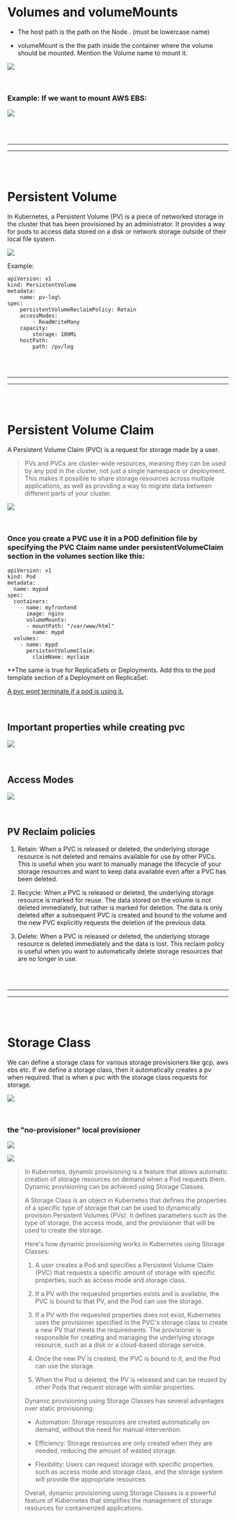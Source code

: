 # Volumes and volumeMounts

- The host path is the path on the Node . (must be lowercase name)

- volumeMount is the the path inside the container where the volume should be mounted. Mention the Volume name to mount it.



![](Images/Pasted%20image%2020230213025331.png)





<br/>

### Example: If we want to mount AWS EBS:

![](Images/Pasted%20image%2020230213025604.png)



<br/>
<br/>

---

---
<br/>
<br/>



# Persistent Volume 

In Kubernetes, a Persistent Volume (PV) is a piece of networked storage in the cluster that has been provisioned by an administrator. It provides a way for pods to access data stored on a disk or network storage outside of their local file system.

![](Images/Pasted%20image%2020230213030205.png)


Example:
``` 
apiVersion: v1
kind: PersistentVolume
metadata:
	name: pv-log\
spec:
	persistentVolumeReclaimPolicy: Retain 
	accessModes: 
		- ReadWriteMany 
	capacity:
		storage: 100Mi
	hostPath:
		path: /pv/log

```






<br/>
<br/>

---

---
<br/>
<br/>


# Persistent Volume Claim

A Persistent Volume Claim (PVC) is a request for storage made by a user.

> PVs and PVCs are cluster-wide resources, meaning they can be used by any pod in the cluster, not just a single namespace or deployment. This makes it possible to share storage resources across multiple applications, as well as providing a way to migrate data between different parts of your cluster.


![](Images/Pasted%20image%2020230213030723.png)





<br/>

### Once you create a PVC use it in a POD definition file by specifying the PVC Claim name under persistentVolumeClaim section in the volumes section like this:
``` 
apiVersion: v1
kind: Pod
metadata:
  name: mypod
spec:
  containers:
    - name: myfrontend
      image: nginx
      volumeMounts:
      - mountPath: "/var/www/html"
        name: mypd
  volumes:
    - name: mypd
      persistentVolumeClaim:
        claimName: myclaim

```

**The same is true for ReplicaSets or Deployments. Add this to the pod template section of a Deployment on ReplicaSet.


<u>A pvc wont terminate if a pod is using it.</u>



<br/>


## Important properties while creating pvc

![](Images/Pasted%20image%2020230213205149.png)


<br/>




## Access Modes 

![](Images/Pasted%20image%2020230213201018.png)


<br/>


## PV Reclaim policies

1.  Retain: When a PVC is released or deleted, the underlying storage resource is not deleted and remains available for use by other PVCs. This is useful when you want to manually manage the lifecycle of your storage resources and want to keep data available even after a PVC has been deleted.
    
2.  Recycle: When a PVC is released or deleted, the underlying storage resource is marked for reuse. The data stored on the volume is not deleted immediately, but rather is marked for deletion. The data is only deleted after a subsequent PVC is created and bound to the volume and the new PVC explicitly requests the deletion of the previous data.
    
3.  Delete: When a PVC is released or deleted, the underlying storage resource is deleted immediately and the data is lost. This reclaim policy is useful when you want to automatically delete storage resources that are no longer in use.








<br/>
<br/>

---

---
<br/>
<br/>



# Storage Class

We can define a storage class for various storage provisioners like gcp, aws ebs etc.
If we define a storage class, then it automatically creates a pv when required. that is when a pvc with the storage class requests for storage.

![](Images/Pasted%20image%2020230213202701.png)

<br/>

### the "no-provisioner" local provisioner

![](Images/Pasted%20image%2020230213204549.png)

![](Images/Pasted%20image%2020230213204945.png)


> In Kubernetes, dynamic provisioning is a feature that allows automatic creation of storage resources on demand when a Pod requests them. Dynamic provisioning can be achieved using Storage Classes.
> 
> A Storage Class is an object in Kubernetes that defines the properties of a specific type of storage that can be used to dynamically provision Persistent Volumes (PVs). It defines parameters such as the type of storage, the access mode, and the provisioner that will be used to create the storage.
> 
> Here's how dynamic provisioning works in Kubernetes using Storage Classes:
> 
> 1.  A user creates a Pod and specifies a Persistent Volume Claim (PVC) that requests a specific amount of storage with specific properties, such as access mode and storage class.
> 
> 2.  If a PV with the requested properties exists and is available, the PVC is bound to that PV, and the Pod can use the storage.
> 
> 3.  If a PV with the requested properties does not exist, Kubernetes uses the provisioner specified in the PVC's storage class to create a new PV that meets the requirements. The provisioner is responsible for creating and managing the underlying storage resource, such as a disk or a cloud-based storage service.
> 
> 4.  Once the new PV is created, the PVC is bound to it, and the Pod can use the storage.
> 
> 5.  When the Pod is deleted, the PV is released and can be reused by other Pods that request storage with similar properties.
> 
> 
> Dynamic provisioning using Storage Classes has several advantages over static provisioning:
> 
> -   Automation: Storage resources are created automatically on demand, without the need for manual intervention.
> 
> -   Efficiency: Storage resources are only created when they are needed, reducing the amount of wasted storage.
> 
> -   Flexibility: Users can request storage with specific properties, such as access mode and storage class, and the storage system will provide the appropriate resources.
> 
> 
> Overall, dynamic provisioning using Storage Classes is a powerful feature of Kubernetes that simplifies the management of storage resources for containerized applications.



